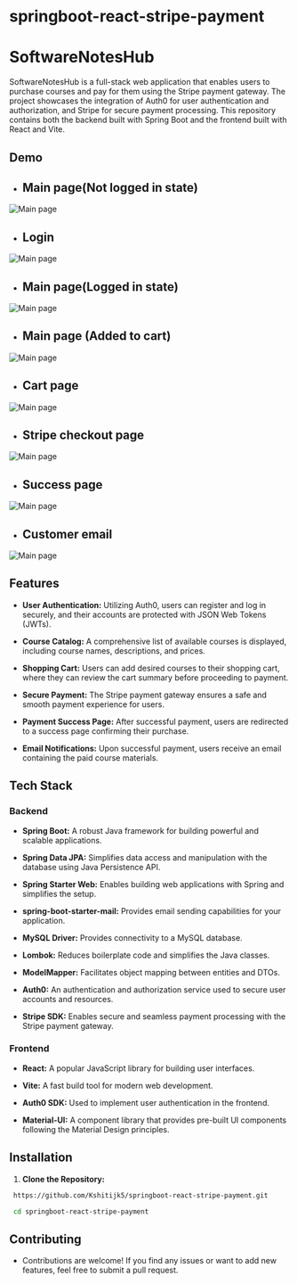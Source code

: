 # springboot-react-stripe-payment
# SoftwareNotesHub

SoftwareNotesHub is a full-stack web application that enables users to purchase courses and pay for them using the Stripe payment gateway. The project showcases the integration of Auth0 for user authentication and authorization, and Stripe for secure payment processing. This repository contains both the backend built with Spring Boot and the frontend built with React and Vite.

## Demo
- ## Main page(Not logged in state)
![Main page](https://i.imgur.com/IYuwvoW.png)
- ## Login
![Main page](https://i.imgur.com/lihl579.png)
- ## Main page(Logged in state)
![Main page](https://i.imgur.com/StGrvkD.png)
- ## Main page (Added to cart)
![Main page](https://i.imgur.com/yvCo8SO.png)
- ## Cart page
![Main page](https://i.imgur.com/ylq34n9.png)
- ## Stripe checkout page
![Main page](https://i.imgur.com/p6mjQX8.png)
- ## Success page
![Main page](https://i.imgur.com/eNQzo1n.png)
- ## Customer email
![Main page](https://i.imgur.com/w1pEsuA.png)


## Features

- **User Authentication:** Utilizing Auth0, users can register and log in securely, and their accounts are protected with JSON Web Tokens (JWTs).

- **Course Catalog:** A comprehensive list of available courses is displayed, including course names, descriptions, and prices.

- **Shopping Cart:** Users can add desired courses to their shopping cart, where they can review the cart summary before proceeding to payment.

- **Secure Payment:** The Stripe payment gateway ensures a safe and smooth payment experience for users.

- **Payment Success Page:** After successful payment, users are redirected to a success page confirming their purchase.

- **Email Notifications:** Upon successful payment, users receive an email containing the paid course materials.

## Tech Stack

### Backend

- **Spring Boot:** A robust Java framework for building powerful and scalable applications.

- **Spring Data JPA:** Simplifies data access and manipulation with the database using Java Persistence API.

- **Spring Starter Web:** Enables building web applications with Spring and simplifies the setup.

- **spring-boot-starter-mail:** Provides email sending capabilities for your application.

- **MySQL Driver:** Provides connectivity to a MySQL database.

- **Lombok:** Reduces boilerplate code and simplifies the Java classes.

- **ModelMapper:** Facilitates object mapping between entities and DTOs.

- **Auth0:** An authentication and authorization service used to secure user accounts and resources.

- **Stripe SDK:** Enables secure and seamless payment processing with the Stripe payment gateway.

### Frontend

- **React:** A popular JavaScript library for building user interfaces.

- **Vite:** A fast build tool for modern web development.

- **Auth0 SDK:** Used to implement user authentication in the frontend.

- **Material-UI:** A component library that provides pre-built UI components following the Material Design principles.

## Installation

1. **Clone the Repository:**

```bash
 https://github.com/Kshitijk5/springboot-react-stripe-payment.git

 cd springboot-react-stripe-payment
```


## Contributing
 - Contributions are welcome! If you find any issues or want to add new features, feel free to submit a pull request.
